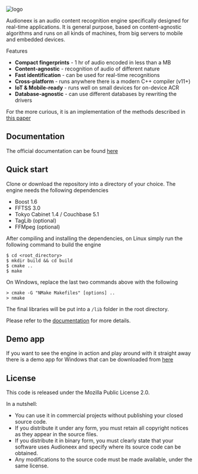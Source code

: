 
![logo](https://www.audioneex.com/wp-content/uploads/2019/05/logo_280.png)

Audioneex is an audio content recognition engine specifically designed
for real-time applications. It is general purpose, based on content-agnostic
algorithms and runs on all kinds of machines, from big servers to mobile and 
embedded devices.

Features

- **Compact fingerprints** - 1 hr of audio encoded in less than a MB
- **Content-agnostic** - recognition of audio of different nature
- **Fast identification** - can be used for real-time recognitions
- **Cross-platform** - runs anywhere there is a modern C++ compiler (v11+)
- **IoT & Mobile-ready** - runs well on small devices for on-device ACR
- **Database-agnostic** - can use different databases by rewriting the drivers

For the more curious, it is an implementation of the methods described
in [this paper](https://www.dropbox.com/s/0qvfq2o53uudaqx/agramaglia_acr_paper_2014.pdf)


## Documentation

The official documentation can be found [here](https://audioneex.readthedocs.io)


## Quick start

Clone or download the repository into a directory of your choice. The engine 
needs the following dependencies

- Boost 1.6
- FFTSS 3.0
- Tokyo Cabinet 1.4 / Couchbase 5.1
- TagLib  (optional)
- FFMpeg  (optional)

After compiling and installing the dependencies, on Linux simply run the 
following command to build the engine

    $ cd <root_directory>
    $ mkdir build && cd build
    $ cmake ..
    $ make

On Windows, replace the last two commands above with the following

    > cmake -G "NMake Makefiles" [options] ..
    > nmake

The final libraries will be put into a `/lib` folder in the root directory.

Please refer to the [documentation](https://audioneex.readthedocs.io) for more details.


## Demo app

If you want to see the engine in action and play around with it straight away
there is a demo app for Windows that can be downloaded from [here](https://www.audioneex.com/downloads/)


## License

This code is released under the Mozilla Public License 2.0.

In a nutshell:

- You can use it in commercial projects without publishing your closed source code.
- If you distribute it under any form, you must retain all copyright notices 
  as they appear in the source files.
- If you distribute it in binary form, you must clearly state that your software 
  uses Audioneex and specify where its source code can be obtained.
- Any modifications to the source code must be made available, under the same license.

